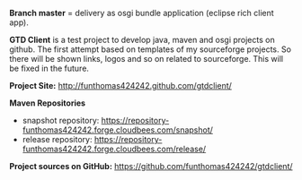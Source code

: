 **Branch master** = delivery as osgi bundle application (eclipse rich client app).

**GTD Client** is a test project to develop java, maven and osgi projects on github.
The first attempt based on templates of my sourceforge projects. So there 
will be shown links, logos and so on related to sourceforge. This will be fixed
in the future.


**Project Site:** http://funthomas424242.github.com/gtdclient/

**Maven Repositories**

 - snapshot repository: https://repository-funthomas424242.forge.cloudbees.com/snapshot/
 - release repository: https://repository-funthomas424242.forge.cloudbees.com/release/

**Project sources on GitHub:** https://github.com/funthomas424242/gtdclient/

